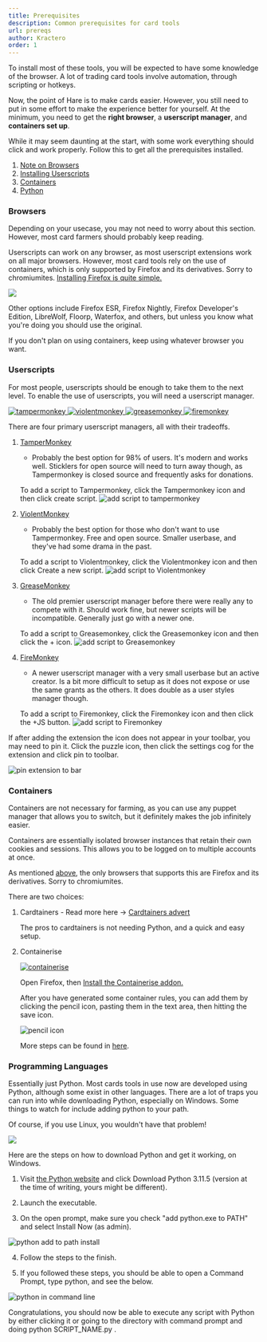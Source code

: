 ```yaml
---
title: Prerequisites
description: Common prerequisites for card tools
url: prereqs
author: Kractero
order: 1
---
```

To install most of these tools, you will be expected to have some knowledge of the browser. A lot of trading card tools involve automation, through scripting or hotkeys.

Now, the point of Hare is to make cards easier. However, you still need to put in some effort to make the experience better for yourself. At the minimum, you need to get the **right browser**, a **userscript manager**, and **containers set up**.

While it may seem daunting at the start, with some work everything should click and work properly. Follow this to get all the prerequisites installed.

1. [Note on Browsers](#browsers)
2. [Installing Userscripts](#userscripts)
3. [Containers](#containers)
4. [Python](#programming-languages)

### <a name="browsers"></a>  Browsers
Depending on your usecase, you may not need to worry about this section. However, most card farmers should probably keep reading. 

Userscripts can work on any browser, as most userscript extensions work on all major browsers. However, most card tools rely on the use of containers, which is only supported by Firefox and its derivatives. Sorry to chromiumites. <a href="https://www.mozilla.org/en-US/firefox/new/" rel="noopener noreferrer" target="_blank">Installing Firefox is quite simple.</a>

<div class="flex gap-4 justify-center">
    <a href="https://www.mozilla.org/en-US/firefox/new/" rel="noopener noreferrer" target="_blank">
        <img src="https://ucarecdn.com/9dc9b403-3b4c-49ba-8154-20880be23d37/firefox_browser_logo_icon_152991-4214717325.png" />
    </a>
</div>

Other options include Firefox ESR, Firefox Nightly, Firefox Developer's Edition, LibreWolf, Floorp, Waterfox, and others, but unless you know what you're doing you should use the original.

If you don't plan on using containers, keep using whatever browser you want.

### <a name="userscripts"></a>  Userscripts
For most people, userscripts should be enough to take them to the next level. To enable the use of userscripts, you will need a userscript manager.

<div class="flex gap-4 justify-center">
    <a href="https://addons.mozilla.org/en-US/firefox/addon/tampermonkey/" rel="noopener noreferrer" target="_blank">
        <img src="https://addons.mozilla.org/user-media/addon_icons/683/683490-64.png?modified=1625638973" alt="tampermonkey" />
    </a>
    <a href="https://addons.mozilla.org/en-US/firefox/addon/violentmonkey/" rel="noopener noreferrer" target="_blank">
        <img src="https://addons.mozilla.org/user-media/addon_icons/797/797378-64.png?modified=1692854978" alt="violentmonkey" />
    </a>
    <a href="https://addons.mozilla.org/en-US/firefox/addon/greasemonkey/" rel="noopener noreferrer" target="_blank">
        <img src="https://addons.mozilla.org/user-media/addon_icons/0/748-64.png?modified=1531822767" alt="greasemonkey" />
    </a>
    <a href="https://addons.mozilla.org/en-US/firefox/addon/firemonkey/" rel="noopener noreferrer" target="_blank">
        <img src="https://addons.mozilla.org/user-media/addon_icons/1019/1019336-64.png?modified=f7e6f88a" alt="firemonkey" />
    </a>
</div>

There are four primary userscript managers, all with their tradeoffs.

1. <a href="https://addons.mozilla.org/en-US/firefox/addon/tampermonkey/" rel="noopener noreferrer" target="_blank">TamperMonkey</a>
    - Probably the best option for 98% of users. It's modern and works well. Sticklers for open source will need to turn away though, as Tampermonkey is closed source and frequently asks for donations.

    To add a script to Tampermonkey, click the Tampermonkey icon and then click create script.
    ![add script to tampermonkey](https://raw.githubusercontent.com/Kractero/cards-resources/main/static/tampermonkey.png)

2. <a href="https://addons.mozilla.org/en-US/firefox/addon/violentmonkey/" rel="noopener noreferrer" target="_blank">ViolentMonkey</a>
    - Probably the best option for those who don't want to use Tampermonkey. Free and open source. Smaller userbase, and they've had some drama in the past.

    To add a script to Violentmonkey, click the Violentmonkey icon and then click Create a new script.
    ![add script to Violentmonkey](https://raw.githubusercontent.com/Kractero/cards-resources/main/static/violentmonkey.png)

3. <a href="https://addons.mozilla.org/en-US/firefox/addon/greasemonkey/" rel="noopener noreferrer" target="_blank">GreaseMonkey</a>
    - The old premier userscript manager before there were really any to compete with it. Should work fine, but newer scripts will be incompatible. Generally just go with a newer one.

    To add a script to Greasemonkey, click the Greasemonkey icon and then click the + icon.
    ![add script to Greasemonkey](https://raw.githubusercontent.com/Kractero/cards-resources/main/static/greasemonkey.png)

4. <a href="https://addons.mozilla.org/en-US/firefox/addon/firemonkey/" rel="noopener noreferrer" target="_blank">FireMonkey</a> 
    - A newer userscript manager with a very small userbase but an active creator. Is a bit more difficult to setup as it does not expose or use the same grants as the others. It does double as a user styles manager though.

    To add a script to Firemonkey, click the Firemonkey icon and then click the +JS button.
    ![add script to Firemonkey](https://raw.githubusercontent.com/Kractero/cards-resources/main/static/firemonkey.png)

If after adding the extension the icon does not appear in your toolbar, you may need to pin it. Click the puzzle icon, then click the settings cog for the extension and click pin to toolbar.

![pin extension to bar](https://raw.githubusercontent.com/Kractero/cards-resources/main/static/pintotoolbar.png)

### <a name="containers"></a>  Containers

Containers are not necessary for farming, as you can use any puppet manager that allows you to switch, but it definitely makes the job infinitely easier. 

Containers are essentially isolated browser instances
that retain their own cookies and sessions. This allows you to be logged on to multiple accounts at once.

As mentioned [above](#browsers), the only browsers that supports this are Firefox and its derivatives. Sorry to chromiumites.

There are two choices:

1. Cardtainers - Read more here -> <a href="/guides/cardtainers" target="_blank" rel="noreferrer noopener">Cardtainers advert</a>

    The pros to cardtainers is not needing Python, and a quick and easy setup.

2. Containerise

    <div class="flex gap-4 justify-center">
        <a href="https://addons.mozilla.org/en-US/firefox/addon/containerise/" rel="noopener noreferrer" target="_blank">
            <img src="https://addons.mozilla.org/user-media/addon_icons/859/859380-64.png?modified=1553034276" alt="containerise" />
        </a>
    </div>

    Open Firefox, then <a href="https://addons.mozilla.org/en-US/firefox/addon/containerise/" rel="noopener noreferrer" target="_blank">Install the Containerise addon.</a>

    After you have generated some container rules, you can add them by clicking the pencil icon, pasting them in the text area, then hitting the save icon.

    ![pencil icon](https://raw.githubusercontent.com/Kractero/cards-resources/main/static/containerise.png)

    More steps can be found in <a href="/guides/containers" target="_blank" rel="noreferrer noopener">here</a>.
    
### <a name="programming-languages"></a>  Programming Languages

Essentially just Python. Most cards tools in use now are developed using Python, although some exist in other languages. There are a lot of traps you can run into while downloading Python, especially on Windows.
Some things to watch for include adding python to your path.
    
Of course, if you use Linux, you wouldn't have that problem!

<div class="flex gap-4 justify-center">
    <a href="https://www.python.org/downloads/" rel="noopener noreferrer" target="_blank">
        <img src="https://ucarecdn.com/b23e066d-1f40-4da7-8df3-d11b1c0e99f4/python-logo-only.png" />
    </a>
</div>

Here are the steps on how to download Python and get it working, on Windows.

1. Visit <a href="https://www.python.org/downloads/" rel="noopener noreferrer" target="_blank">the Python website</a> and click Download Python 3.11.5 (version at the time of writing, yours might be different).

2. Launch the executable. 

3. On the open prompt, make sure you check "add python.exe to PATH" and select Install Now (as admin).

![python add to path install](https://raw.githubusercontent.com/Kractero/cards-resources/main/static/python1.png)

4. Follow the steps to the finish.

5. If you followed these steps, you should be able to open a Command Prompt, type python, and see the below.

![python in command line](https://raw.githubusercontent.com/Kractero/cards-resources/main/static/python2.png)

Congratulations, you should now be able to execute any script with Python by either clicking it or going to the directory with command prompt and doing python SCRIPT_NAME.py .